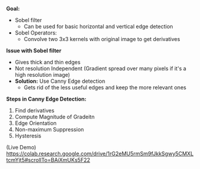 **Goal:**
- Sobel filter
	- Can be used for basic horizontal and vertical edge detection
- Sobel Operators:
	- Convolve two 3x3 kernels with original image to get derivatives

**Issue with Sobel filter**
- Gives thick and thin edges
- Not resolution Independent (Gradient spread over many pixels if it's a high resolution image)
- **Solution:** Use Canny Edge detection
	- Gets rid of the less useful edges and keep the more relevant ones

**Steps in Canny Edge Detection:**
1. Find derivatives
2. Compute Magnitude of Gradeitn
3. Edge Orientation
4. Non-maximum Suppression
5. Hysteresis

(Live Demo)
https://colab.research.google.com/drive/1rG2eMU5rmSm9fJkkSgwy5CMXLtcmYjt5#scrollTo=BAiXmUKs5F22

